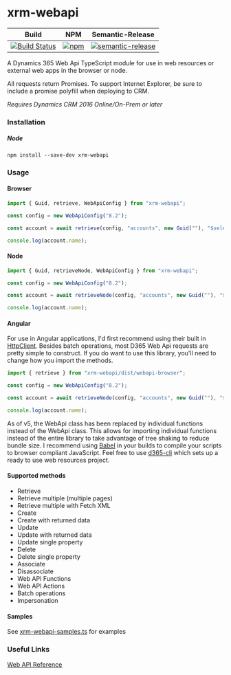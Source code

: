# xrm-webapi
|Build|NPM|Semantic-Release|
|-----|---|----------------|
|[![Build Status](https://derekfinlinson.visualstudio.com/GitHub/_apis/build/status/derekfinlinson.xrm-webapi)](https://derekfinlinson.visualstudio.com/GitHub/_build/latest?definitionId=2)|[![npm](https://img.shields.io/npm/v/xrm-webapi.svg?style=flat-square)](https://www.npmjs.com/package/xrm-webapi)|[![semantic-release](https://img.shields.io/badge/%20%20%F0%9F%93%A6%F0%9F%9A%80-semantic--release-e10079.svg?style=flat-square)](https://github.com/semantic-release/semantic-release)|

A Dynamics 365 Web Api TypeScript module for use in web resources or external web apps in the browser or node.

All requests return Promises. To support Internet Explorer, be sure to include a promise polyfill when deploying to CRM.

*Requires Dynamics CRM 2016 Online/On-Prem or later*

### Installation

##### Node

```
npm install --save-dev xrm-webapi
```
### Usage

#### Browser
```typescript
import { Guid, retrieve, WebApiConfig } from "xrm-webapi";

const config = new WebApiConfig("8.2");

const account = await retrieve(config, "accounts", new Guid(""), "$select=name");

console.log(account.name);
```

#### Node
```typescript
import { Guid, retrieveNode, WebApiConfig } from "xrm-webapi";

const config = new WebApiConfig("8.2");

const account = await retrieveNode(config, "accounts", new Guid(""), "$select=name");

console.log(account.name);
```

#### Angular

For use in Angular applications, I'd first recommend using their built in [HttpClient](https://angular.io/guide/http). Besides batch operations, most D365 Web Api requests are
pretty simple to construct. If you do want to use this library, you'll need to change how you import the methods.

```typescript
import { retrieve } from "xrm-webapi/dist/webapi-browser";

const config = new WebApiConfig("8.2");

const account = await retrieveNode(config, "accounts", new Guid(""), "$select=name");

console.log(account.name);
```

As of v5, the WebApi class has been replaced by individual functions instead of the WebApi class. This allows for importing individual functions instead of the entire library to take advantage of tree shaking to reduce bundle size. I recommend using [Babel](https://babeljs.io/) in
your builds to compile your scripts to browser compliant JavaScript. Feel free to use [d365-cli](https://github.com/derekfinlinson/d365-cli)
which sets up a ready to use web resources project.

#### Supported methods
* Retrieve
* Retrieve multiple (multiple pages)
* Retrieve multiple with Fetch XML
* Create
* Create with returned data
* Update
* Update with returned data
* Update single property
* Delete
* Delete single property
* Associate
* Disassociate
* Web API Functions
* Web API Actions
* Batch operations
* Impersonation

#### Samples
See [xrm-webapi-samples.ts](samples/xrm-webapi-samples.ts) for examples

### Useful Links

[Web API Reference](https://docs.microsoft.com/en-us/dynamics365/customer-engagement/developer/webapi/perform-operations-web-api)
